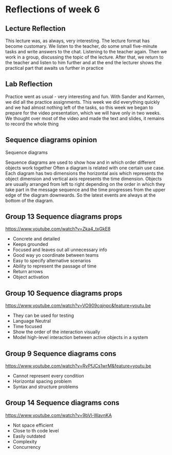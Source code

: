 # Reflections of week 6

## Lecture Reflection
This lecture was, as always, very interesting. The lecture format has become customary. We listen to the teacher, do some small five-minute tasks and write answers to the chat. Listening to the teacher again. Then we work in a group, discussing the topic of the lecture. After that, we return to the teacher and listen to him further and at the end the lecturer shows the practical part that awaits us further in practice


## Lab Reflection
Practice went as usual - very interesting and fun. With Sander and Karmen, we did all the practice assignments. This week we did everything quickly and we had almost nothing left of the tasks, so this week we began to prepare for the video presentation, which we will have only in two weeks. We thought over most of the video and made the text and slides, it remains to record the whole thing

## Sequence diagrams opinion

Sequence diagrams

Sequence diagrams are used to show how and in which order different objects work together
Often a diagram is related with one certain use case. Each diagram has two dimensions the
horizontal axis which represents the object dimension and vertical axis represents the time dimension.
Objects are usually arranged from left to right depending on the order in which they take part in the message
sequence and the time progresses from the upper edge of the diagram downwards. So the latest events are
always at the bottom of the diagram.



## Group 13 Sequence diagrams  props
https://www.youtube.com/watch?v=Zka4_txGkE8
- Concrete and detailed
- Keeps grounded
- Focused and leaves out all unnecessary info
- Good way yo coordinate between teams
- Easy to specify alternative scenarios
- Ability to represent the passage of time
- Return arrows
- Object activation

## Group 10 Sequence diagrams  props
https://www.youtube.com/watch?v=VO909cqjnpc&feature=youtu.be
- They can be used for testing
- Language Neutral
- Time focused
- Show the order of the interaction visually
- Model high-level interaction between active objects in a system

## Group 9 Sequence diagrams  cons
https://www.youtube.com/watch?v=RvPfJCs1wrM&feature=youtu.be
- Cannot represent every condition
- Horizontal spacing problem
- Syntax and structure problems 

## Group 14 Sequence diagrams  cons
https://www.youtube.com/watch?v=9bVl-WavnKA
- Not space efficient 
- Close to th code level
- Easily outdated
- Complexity 
- Concurrency
